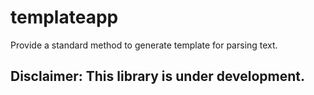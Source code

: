 # templateapp
Provide a standard method to generate template for parsing text.


## Disclaimer: This library is under development.
